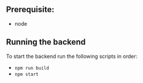 ## Prerequisite:
* node

## Running the backend

To start the backend run the following scripts in order:
 * `npm run build`
 * `npm start`
